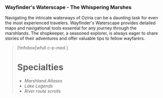 ### Wayfinder's Waterscape - The Whispering Marshes
Navigating the intricate waterways of Oziria can be a daunting task for even the most experienced travelers. Wayfinder's Waterscape provides detailed maps and navigational tools essential for any journey through the marshlands. The shopkeeper, a seasoned explorer, is always eager to share stories of their adventures and offer valuable tips to fellow wayfarers.

> [!infobox|wfull  c-p-med ]
>   # Specialties
>   - *Marshland Atlases*
>   - *Lake Legends*
>   - *River route scrolls* 
